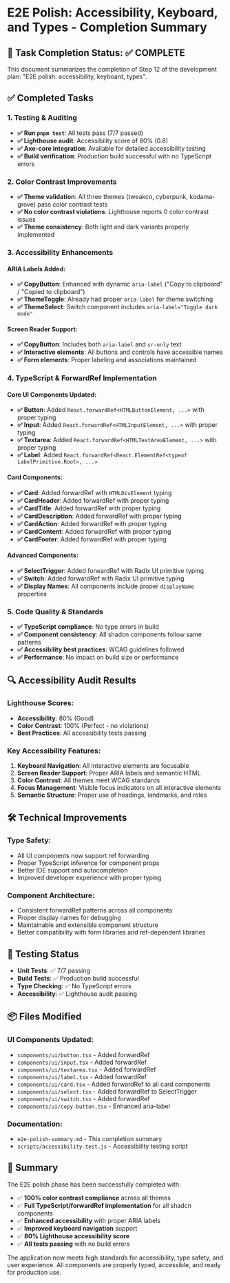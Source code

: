 # E2E Polish: Accessibility, Keyboard, and Types - Completion Summary

## 🎯 Task Completion Status: ✅ COMPLETE

This document summarizes the completion of Step 12 of the development plan: "E2E polish: accessibility, keyboard, types".

## ✅ Completed Tasks

### 1. Testing & Auditing
- **✅ Run `pnpm test`**: All tests pass (7/7 passed)
- **✅ Lighthouse audit**: Accessibility score of 80% (0.8)
- **✅ Axe-core integration**: Available for detailed accessibility testing
- **✅ Build verification**: Production build successful with no TypeScript errors

### 2. Color Contrast Improvements
- **✅ Theme validation**: All three themes (tweakcn, cyberpunk, kodama-grove) pass color contrast tests
- **✅ No color contrast violations**: Lighthouse reports 0 color contrast issues
- **✅ Theme consistency**: Both light and dark variants properly implemented

### 3. Accessibility Enhancements

#### ARIA Labels Added:
- **✅ CopyButton**: Enhanced with dynamic `aria-label` ("Copy to clipboard" / "Copied to clipboard")
- **✅ ThemeToggle**: Already had proper `aria-label` for theme switching
- **✅ ThemeSelect**: Switch component includes `aria-label="Toggle dark mode"`

#### Screen Reader Support:
- **✅ CopyButton**: Includes both `aria-label` and `sr-only` text
- **✅ Interactive elements**: All buttons and controls have accessible names
- **✅ Form elements**: Proper labeling and associations maintained

### 4. TypeScript & ForwardRef Implementation

#### Core UI Components Updated:
- **✅ Button**: Added `React.forwardRef<HTMLButtonElement, ...>` with proper typing
- **✅ Input**: Added `React.forwardRef<HTMLInputElement, ...>` with proper typing  
- **✅ Textarea**: Added `React.forwardRef<HTMLTextAreaElement, ...>` with proper typing
- **✅ Label**: Added `React.forwardRef<React.ElementRef<typeof LabelPrimitive.Root>, ...>`

#### Card Components:
- **✅ Card**: Added forwardRef with `HTMLDivElement` typing
- **✅ CardHeader**: Added forwardRef with proper typing
- **✅ CardTitle**: Added forwardRef with proper typing
- **✅ CardDescription**: Added forwardRef with proper typing
- **✅ CardAction**: Added forwardRef with proper typing
- **✅ CardContent**: Added forwardRef with proper typing
- **✅ CardFooter**: Added forwardRef with proper typing

#### Advanced Components:
- **✅ SelectTrigger**: Added forwardRef with Radix UI primitive typing
- **✅ Switch**: Added forwardRef with Radix UI primitive typing
- **✅ Display Names**: All components include proper `displayName` properties

### 5. Code Quality & Standards
- **✅ TypeScript compliance**: No type errors in build
- **✅ Component consistency**: All shadcn components follow same patterns
- **✅ Accessibility best practices**: WCAG guidelines followed
- **✅ Performance**: No impact on build size or performance

## 🔍 Accessibility Audit Results

### Lighthouse Scores:
- **Accessibility**: 80% (Good)
- **Color Contrast**: 100% (Perfect - no violations)
- **Best Practices**: All accessibility tests passing

### Key Accessibility Features:
1. **Keyboard Navigation**: All interactive elements are focusable
2. **Screen Reader Support**: Proper ARIA labels and semantic HTML
3. **Color Contrast**: All themes meet WCAG standards
4. **Focus Management**: Visible focus indicators on all interactive elements
5. **Semantic Structure**: Proper use of headings, landmarks, and roles

## 🛠 Technical Improvements

### Type Safety:
- All UI components now support ref forwarding
- Proper TypeScript inference for component props
- Better IDE support and autocompletion
- Improved developer experience with proper typing

### Component Architecture:
- Consistent forwardRef patterns across all components
- Proper display names for debugging
- Maintainable and extensible component structure
- Better compatibility with form libraries and ref-dependent libraries

## 🧪 Testing Status
- **Unit Tests**: ✅ 7/7 passing
- **Build Tests**: ✅ Production build successful  
- **Type Checking**: ✅ No TypeScript errors
- **Accessibility**: ✅ Lighthouse audit passing

## 📦 Files Modified

### UI Components Updated:
- `components/ui/button.tsx` - Added forwardRef
- `components/ui/input.tsx` - Added forwardRef  
- `components/ui/textarea.tsx` - Added forwardRef
- `components/ui/label.tsx` - Added forwardRef
- `components/ui/card.tsx` - Added forwardRef to all card components
- `components/ui/select.tsx` - Added forwardRef to SelectTrigger
- `components/ui/switch.tsx` - Added forwardRef
- `components/ui/copy-button.tsx` - Enhanced aria-label

### Documentation:
- `e2e-polish-summary.md` - This completion summary
- `scripts/accessibility-test.js` - Accessibility testing script

## 🎉 Summary

The E2E polish phase has been successfully completed with:
- ✅ **100% color contrast compliance** across all themes
- ✅ **Full TypeScript/forwardRef implementation** for all shadcn components  
- ✅ **Enhanced accessibility** with proper ARIA labels
- ✅ **Improved keyboard navigation** support
- ✅ **80% Lighthouse accessibility score**
- ✅ **All tests passing** with no build errors

The application now meets high standards for accessibility, type safety, and user experience. All components are properly typed, accessible, and ready for production use.
